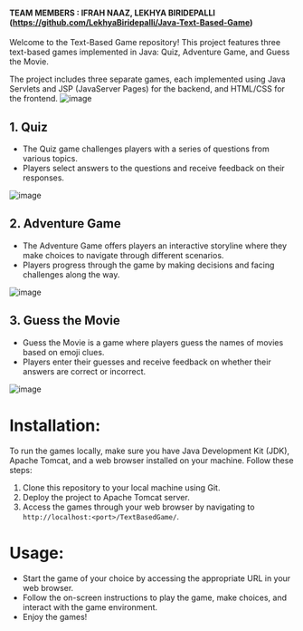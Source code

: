 #### TEAM MEMBERS : IFRAH NAAZ, LEKHYA BIRIDEPALLI (https://github.com/LekhyaBiridepalli/Java-Text-Based-Game)

Welcome to the Text-Based Game repository! This project features three text-based games implemented in Java: Quiz, Adventure Game, and Guess the Movie.

The project includes three separate games, each implemented using Java Servlets and JSP (JavaServer Pages) for the backend, and HTML/CSS for the frontend.
![image](https://github.com/ifrahnz26/Java-Text-Based-Game/assets/120669161/088252f1-3ba9-46aa-aad0-d8777c41977b)


##  1. Quiz
- The Quiz game challenges players with a series of questions from various topics.
- Players select answers to the questions and receive feedback on their responses.

![image](https://github.com/ifrahnz26/Java-Text-Based-Game/assets/120669161/294f711d-c1eb-4de4-aa58-c6c0c7b64da3)


##  2. Adventure Game
- The Adventure Game offers players an interactive storyline where they make choices to navigate through different scenarios.
- Players progress through the game by making decisions and facing challenges along the way.

![image](https://github.com/ifrahnz26/Java-Text-Based-Game/assets/120669161/e2fe0f79-dfc6-4ac0-b6fe-3868fcb9d60d)

##  3. Guess the Movie
- Guess the Movie is a game where players guess the names of movies based on emoji clues.
- Players enter their guesses and receive feedback on whether their answers are correct or incorrect.

![image](https://github.com/ifrahnz26/Java-Text-Based-Game/assets/120669161/3d69da12-0860-4b12-93f9-3d01dde80973)

# Installation:

To run the games locally, make sure you have Java Development Kit (JDK), Apache Tomcat, and a web browser installed on your machine. Follow these steps:

1. Clone this repository to your local machine using Git.
2. Deploy the project to Apache Tomcat server.
3. Access the games through your web browser by navigating to `http://localhost:<port>/TextBasedGame/`.

# Usage:
- Start the game of your choice by accessing the appropriate URL in your web browser.
- Follow the on-screen instructions to play the game, make choices, and interact with the game environment.
- Enjoy the games!


